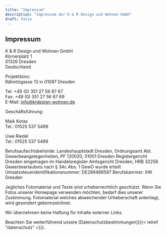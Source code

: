 ```yaml
---
title: "Impressum"
description: "Impressum der K & R Design und Wohnen GmbH"
draft: false
---
```


## Impressum

K & R Design und Wohnen GmbH  
Körnerplatz 1  
01326 Dresden  
Deutschland  

Projektbüro:  
Rähnitzgasse 13 in 01097 Dresden

Tel: +49 (0) 351 27 56 87 67  
Fax: +49 (0) 351 27 56 87 69  
E-Mail: info@krdesign-wohnen.de  

Geschäftsführung:

Maik Kotas  
Tel.: 01525 537 5489  

Uwe Riedel  
Tel.: 01525 537 5489  

Berufsaufsichtsbehörde: Landeshauptstadt Dresden, Ordnungsamt Abt. Gewerbeangelegenheiten, PF 120020, 01001 Dresden Registergericht Dresden
eingetragen im Handelsregister Amtsgericht Dresden, HRB 32256 Gewerbeerlaubnis nach § 34c Abs. 1 GewO wurde erteilt
Umsatzsteueridentifikationsnummer: DE289486587
Berufskammer: IHK Dresden

Jegliches Fotomaterial und Texte sind urheberrechtlich geschützt. Wenn Sie Fotos unserer Homepage verwenden möchten, bedarf dies unserer Zustimmung.
Fotomaterial welches abweichender Urheberschaft unterliegt, wird gesondert gekennzeichnet.

Wir übernehmen keine Haftung für Inhalte externer Links.

Beachten Sie weiterführend unsere [Datenschutzbestimmungen]({{< relref "datenschutz" >}}).

